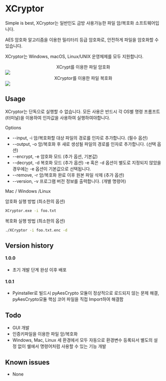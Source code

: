 # XCryptor
Simple is best, XCryptor는 일반인도 금방 사용가능한 파일 암/복호화 소프트웨어입니다.

 AES 암호화 알고리즘을 이용한 밀리터리 등급 암호화로, 안전하게 파일을 암호화할 수 있습니다.

XCryptor는 Windows, macOS, Linux/UNIX 운영체제를 모두 지원합니다.



<center>XCrypt를 이용한 파일 암호화</center>

<img src="https://blog.kakaocdn.net/dn/bcJ77T/btq7Y4hc6i9/DbkVrBMNAKUlN5cDZ6kKv1/img.gif">

<center>XCryptor를 이용한 파일 복호화</center>

<img src="https://blog.kakaocdn.net/dn/bVPVwA/btq7U0AbvTR/hkwuOevXbSIAxAcj6YWA31/img.gif">

## Usage

XCryptor는 단독으로 실행할 수 없습니다.
모든 사용은 반드시 각 OS별 명령 프롬프트 (터미널)을 이용하여 인자값을 사용하여 실행하여야합니다.

Options

- --input, -i 암/복호화할 대상 파일의 경로를 인자로 추가합니다. (필수 옵션)
- --output, -o 암/복호화 후 새로 생성될 파일의 경로를 인자로 추가합니다. (선택 옵션)
- --encrypt, -e 암호화 모드 (추가 옵션, 기본값)
- --decrypt, -d 복호화 모드 (추가 옵션)
  -e 혹은 -d 옵션이 별도로 지정되지 않았을 경우에는 -e 옵션이 기본값으로 선택됩니다.
- --remove, -r 암/복호화 완료 이후 원본 파일 삭제 (추가 옵션)
- --version, -v 프로그램 버전 정보를 출력합니다. (개별 명령어)

Mac / Windows /Linux

암호화 실행 방법 (최소한의 옵션)

```bash
XCryptor.exe -i foo.txt
```

복호화 실행 방법 (최소한의 옵션)

```bash
./XCryptor -i foo.txt.enc -d
```

## Version history

#### 1.0.0

- 초기 개발 단계 완성 이후 배포

#### 1.0.1

- Pyinstaller로 빌드시 pyAesCrypto 모듈이 정상적으로 로드되지 않는 문제 해결, pyAesCrypto모듈 핵심 코어 파일을 직접 Import하여 해결함

## Todo

- GUI 개발
- 인증키파일을 이용한 파일 암/복호화
- Windows, Mac, Linux 세 환경에서 모두 자동으로 환경변수 등록되서 별도의 설정 없이 쉘에서 명령어처럼 사용할 수 있는 기능 개발

## Known issues

- None
